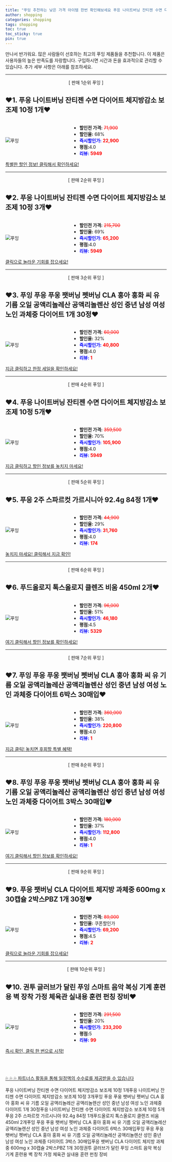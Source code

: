 ```yaml
---
title: "푸잉 추천하는 낮은 가격 아이템 한번 확인해보세요 푸응 나이트버닝 잔티젠 수면 다이어트"
author: shopping
categories: shopping
tags: shopping
toc: true
toc_sticky: true
pin: true
---
```

만나서 반가워요. 많은 사람들이 선호하는 최고의 푸잉 제품들을 추천합니다. 이 제품은 사용자들의 높은 만족도를 자랑합니다. 구입하시면 시간과 돈을 효과적으로 관리할 수 있습니다. 추가 세부 사항은 아래를 참조하세요.

---
<p class="toplist" style="margin: 0 auto; display: block; width: fit-content;">[ 판매 1순위 푸잉 ]</p>

<h2><strong>❤️1. 푸응 나이트버닝 잔티젠 수면 다이어트 체지방감소 보조제 10정 1개❤️</strong></h2>

<div style="display: flex; align-items: center;">
    <div style="flex: 0.4;">
        <img src="https://thumbnail10.coupangcdn.com/thumbnails/remote/230x230ex/image/retail/images/3133753137947040-4e924ce4-661c-4c9a-85d2-6b88016bacfb.jpg" alt="푸잉" style="max-width: 100%;">
    </div>
    <div style="flex: 0.6; margin-left: 10px;">
        <ul>
            <li><strong>할인전 가격:</strong> <del style="color: red;">71,900</del></li>
            <li><strong>할인율:</strong> 68%</li>
            <li><span style='color:blue'><strong>즉시할인가:</strong></span> <span style='color:red'><strong>22,900</strong></span></li>
            <li><strong>평점:</strong>4.0</li>
            <li><span style='color:blue'><strong>리뷰:</strong></span> <span style='color:red'><strong>5949</strong></span></li>
        </ul>
    </div>
</div>
<div class="center">
    <a href="https://selin100587.github.io?lptag=AF9450613&subid=githubio&pageKey=7415845691&traceid=V0-153&itemId=19225319381&vendorItemId=89010244083" class="myButton">
        특별한 할인 정보! 클릭해서 확인하세요!
    </a>
</div>


---
<p class="toplist" style="margin: 0 auto; display: block; width: fit-content;">[ 판매 2순위 푸잉 ]</p>

<h2><strong>❤️2. 푸응 나이트버닝 잔티젠 수면 다이어트 체지방감소 보조제 10정 3개❤️</strong></h2>

<div style="display: flex; align-items: center;">
    <div style="flex: 0.4;">
        <img src="https://thumbnail9.coupangcdn.com/thumbnails/remote/230x230ex/image/retail/images/3133753209844271-d39cdec1-ca65-4fd8-8492-9bbc7dfdc2fa.jpg" alt="푸잉" style="max-width: 100%;">
    </div>
    <div style="flex: 0.6; margin-left: 10px;">
        <ul>
            <li><strong>할인전 가격:</strong> <del style="color: red;">215,700</del></li>
            <li><strong>할인율:</strong> 69%</li>
            <li><span style='color:blue'><strong>즉시할인가:</strong></span> <span style='color:red'><strong>65,200</strong></span></li>
            <li><strong>평점:</strong>4.0</li>
            <li><span style='color:blue'><strong>리뷰:</strong></span> <span style='color:red'><strong>5949</strong></span></li>
        </ul>
    </div>
</div>
<div class="center">
    <a href="https://selin100587.github.io?lptag=AF9450613&subid=githubio&pageKey=7415845691&traceid=V0-153&itemId=19225673567&vendorItemId=89010244076" class="myButton">
        클릭으로 놀라운 기회를 잡으세요!
    </a>
</div>


---
<p class="toplist" style="margin: 0 auto; display: block; width: fit-content;">[ 판매 3순위 푸잉 ]</p>

<h2><strong>❤️3. 푸잉 푸응 푸웅 팻버닝 펫버닝 CLA 홍아 홍화 씨 유 기름 오일 공액리놀레산 공액리놀렌산 성인 중년 남성 여성 노인 과체중 다이어트 1개 30정❤️</strong></h2>

<div style="display: flex; align-items: center;">
    <div style="flex: 0.4;">
        <img src="https://thumbnail10.coupangcdn.com/thumbnails/remote/230x230ex/image/vendor_inventory/a744/9aae3212c3db4abb71e9365f71daf9b7a510a5000d164e154e15c39f1da7.jpg" alt="푸잉" style="max-width: 100%;">
    </div>
    <div style="flex: 0.6; margin-left: 10px;">
        <ul>
            <li><strong>할인전 가격:</strong> <del style="color: red;">60,000</del></li>
            <li><strong>할인율:</strong> 32%</li>
            <li><span style='color:blue'><strong>즉시할인가:</strong></span> <span style='color:red'><strong>40,800</strong></span></li>
            <li><strong>평점:</strong>4.0</li>
            <li><span style='color:blue'><strong>리뷰:</strong></span> <span style='color:red'><strong>1</strong></span></li>
        </ul>
    </div>
</div>
<div class="center">
    <a href="https://selin100587.github.io?lptag=AF9450613&subid=githubio&pageKey=8225299560&traceid=V0-153&itemId=23654151815&vendorItemId=90319941447" class="myButton">
        지금 클릭하고 한정 세일을 확인하세요!
    </a>
</div>


---
<p class="toplist" style="margin: 0 auto; display: block; width: fit-content;">[ 판매 4순위 푸잉 ]</p>

<h2><strong>❤️4. 푸응 나이트버닝 잔티젠 수면 다이어트 체지방감소 보조제 10정 5개❤️</strong></h2>

<div style="display: flex; align-items: center;">
    <div style="flex: 0.4;">
        <img src="https://thumbnail9.coupangcdn.com/thumbnails/remote/230x230ex/image/retail/images/3133753317353380-b6fbe97c-83b9-4c7f-bcf6-2cfca037ca6f.jpg" alt="푸잉" style="max-width: 100%;">
    </div>
    <div style="flex: 0.6; margin-left: 10px;">
        <ul>
            <li><strong>할인전 가격:</strong> <del style="color: red;">359,500</del></li>
            <li><strong>할인율:</strong> 70%</li>
            <li><span style='color:blue'><strong>즉시할인가:</strong></span> <span style='color:red'><strong>105,900</strong></span></li>
            <li><strong>평점:</strong>4.0</li>
            <li><span style='color:blue'><strong>리뷰:</strong></span> <span style='color:red'><strong>5949</strong></span></li>
        </ul>
    </div>
</div>
<div class="center">
    <a href="https://selin100587.github.io?lptag=AF9450613&subid=githubio&pageKey=7415845691&traceid=V0-153&itemId=19225672669&vendorItemId=89010244092" class="myButton">
        지금 클릭하고 할인 정보를 놓치지 마세요!
    </a>
</div>


---
<p class="toplist" style="margin: 0 auto; display: block; width: fit-content;">[ 판매 5순위 푸잉 ]</p>

<h2><strong>❤️5. 푸응 2주 스파르컷 가르시니아 92.4g 84정 1개❤️</strong></h2>

<div style="display: flex; align-items: center;">
    <div style="flex: 0.4;">
        <img src="https://thumbnail8.coupangcdn.com/thumbnails/remote/230x230ex/image/retail/images/1654149222607387-4eb591e1-b427-4b22-aba5-d549941791d0.jpg" alt="푸잉" style="max-width: 100%;">
    </div>
    <div style="flex: 0.6; margin-left: 10px;">
        <ul>
            <li><strong>할인전 가격:</strong> <del style="color: red;">44,900</del></li>
            <li><strong>할인율:</strong> 29%</li>
            <li><span style='color:blue'><strong>즉시할인가:</strong></span> <span style='color:red'><strong>31,760</strong></span></li>
            <li><strong>평점:</strong>4.0</li>
            <li><span style='color:blue'><strong>리뷰:</strong></span> <span style='color:red'><strong>174</strong></span></li>
        </ul>
    </div>
</div>
<div class="center">
    <a href="https://selin100587.github.io?lptag=AF9450613&subid=githubio&pageKey=7245990736&traceid=V0-153&itemId=18861414401&vendorItemId=89011561996" class="myButton">
        놓치지 마세요! 클릭해서 지금 확인!
    </a>
</div>


---
<p class="toplist" style="margin: 0 auto; display: block; width: fit-content;">[ 판매 6순위 푸잉 ]</p>

<h2><strong>❤️6. 푸드올로지 톡스올로지 클렌즈 비움 450ml 2개❤️</strong></h2>

<div style="display: flex; align-items: center;">
    <div style="flex: 0.4;">
        <img src="https://thumbnail9.coupangcdn.com/thumbnails/remote/230x230ex/image/vendor_inventory/9688/006768564563c0912ab9710ac63a0a446ce565149b2732415edc6a1de503.jpg" alt="푸잉" style="max-width: 100%;">
    </div>
    <div style="flex: 0.6; margin-left: 10px;">
        <ul>
            <li><strong>할인전 가격:</strong> <del style="color: red;">96,000</del></li>
            <li><strong>할인율:</strong> 51%</li>
            <li><span style='color:blue'><strong>즉시할인가:</strong></span> <span style='color:red'><strong>46,180</strong></span></li>
            <li><strong>평점:</strong>4.5</li>
            <li><span style='color:blue'><strong>리뷰:</strong></span> <span style='color:red'><strong>5329</strong></span></li>
        </ul>
    </div>
</div>
<div class="center">
    <a href="https://selin100587.github.io?lptag=AF9450613&subid=githubio&pageKey=6690305761&traceid=V0-153&itemId=19636412333&vendorItemId=86742716740" class="myButton">
        여기 클릭해서 할인 정보를 확인하세요!
    </a>
</div>


---
<p class="toplist" style="margin: 0 auto; display: block; width: fit-content;">[ 판매 7순위 푸잉 ]</p>

<h2><strong>❤️7. 푸잉 푸응 푸웅 팻버닝 펫버닝 CLA 홍아 홍화 씨 유 기름 오일 공액리놀레산 공액리놀렌산 성인 중년 남성 여성 노인 과체중 다이어트 6박스 30매입❤️</strong></h2>

<div style="display: flex; align-items: center;">
    <div style="flex: 0.4;">
        <img src="https://thumbnail6.coupangcdn.com/thumbnails/remote/230x230ex/image/vendor_inventory/7686/22040c76514712f54532cf13093d267b1925021467d922d6260dfea4ad28.jpg" alt="푸잉" style="max-width: 100%;">
    </div>
    <div style="flex: 0.6; margin-left: 10px;">
        <ul>
            <li><strong>할인전 가격:</strong> <del style="color: red;">360,000</del></li>
            <li><strong>할인율:</strong> 38%</li>
            <li><span style='color:blue'><strong>즉시할인가:</strong></span> <span style='color:red'><strong>220,800</strong></span></li>
            <li><strong>평점:</strong>4.0</li>
            <li><span style='color:blue'><strong>리뷰:</strong></span> <span style='color:red'><strong>1</strong></span></li>
        </ul>
    </div>
</div>
<div class="center">
    <a href="https://selin100587.github.io?lptag=AF9450613&subid=githubio&pageKey=8225299560&traceid=V0-153&itemId=23722028999&vendorItemId=90319941417" class="myButton">
        지금 클릭! 놓치면 후회할 특별 혜택!
    </a>
</div>


---
<p class="toplist" style="margin: 0 auto; display: block; width: fit-content;">[ 판매 8순위 푸잉 ]</p>

<h2><strong>❤️8. 푸잉 푸응 푸웅 팻버닝 펫버닝 CLA 홍아 홍화 씨 유 기름 오일 공액리놀레산 공액리놀렌산 성인 중년 남성 여성 노인 과체중 다이어트 3박스 30매입❤️</strong></h2>

<div style="display: flex; align-items: center;">
    <div style="flex: 0.4;">
        <img src="https://thumbnail6.coupangcdn.com/thumbnails/remote/230x230ex/image/vendor_inventory/7b7d/32e9d7ccc4e07bc2d0e3a591de7c4fbcc868588ccbf37c93fa96d259d72d.jpg" alt="푸잉" style="max-width: 100%;">
    </div>
    <div style="flex: 0.6; margin-left: 10px;">
        <ul>
            <li><strong>할인전 가격:</strong> <del style="color: red;">180,000</del></li>
            <li><strong>할인율:</strong> 37%</li>
            <li><span style='color:blue'><strong>즉시할인가:</strong></span> <span style='color:red'><strong>112,800</strong></span></li>
            <li><strong>평점:</strong>4.0</li>
            <li><span style='color:blue'><strong>리뷰:</strong></span> <span style='color:red'><strong>1</strong></span></li>
        </ul>
    </div>
</div>
<div class="center">
    <a href="https://selin100587.github.io?lptag=AF9450613&subid=githubio&pageKey=8225299560&traceid=V0-153&itemId=23722029000&vendorItemId=90319941404" class="myButton">
        여기 클릭해서 할인 정보를 확인하세요!
    </a>
</div>


---
<p class="toplist" style="margin: 0 auto; display: block; width: fit-content;">[ 판매 9순위 푸잉 ]</p>

<h2><strong>❤️9. 푸응 팻버닝 CLA 다이어트 체지방 과체중 600mg x 30캡슐 2박스PBZ 1개 30정❤️</strong></h2>

<div style="display: flex; align-items: center;">
    <div style="flex: 0.4;">
        <img src="https://thumbnail9.coupangcdn.com/thumbnails/remote/230x230ex/image/vendor_inventory/3603/575aefb35f56d89c660c4c2b1ecf76b90e595fe4f5f00c6253a63a19f47f.jpg" alt="푸잉" style="max-width: 100%;">
    </div>
    <div style="flex: 0.6; margin-left: 10px;">
        <ul>
            <li><strong>할인전 가격:</strong> <del style="color: red;">89,000</del></li>
            <li><strong>할인율:</strong> 쿠폰할인가</li>
            <li><span style='color:blue'><strong>즉시할인가:</strong></span> <span style='color:red'><strong>69,200</strong></span></li>
            <li><strong>평점:</strong>4.5</li>
            <li><span style='color:blue'><strong>리뷰:</strong></span> <span style='color:red'><strong>2</strong></span></li>
        </ul>
    </div>
</div>
<div class="center">
    <a href="https://selin100587.github.io?lptag=AF9450613&subid=githubio&pageKey=8222733000&traceid=V0-153&itemId=23639478643&vendorItemId=90664910063" class="myButton">
        클릭으로 놀라운 기회를 잡으세요!
    </a>
</div>


---
<p class="toplist" style="margin: 0 auto; display: block; width: fit-content;">[ 판매 10순위 푸잉 ]</p>

<h2><strong>❤️10. 권투 글러브가 달린 푸잉 스마트 음악 복싱 기계 훈련용 벽 장착 가정 체육관 실내용 훈련 펀칭 장비❤️</strong></h2>

<div style="display: flex; align-items: center;">
    <div style="flex: 0.4;">
        <img src="https://thumbnail7.coupangcdn.com/thumbnails/remote/230x230ex/image/vendor_inventory/b81d/fd51d9ee7e183063eabe711623f27d48392cb7e6a5e3a70ed025797b678c.jpg" alt="푸잉" style="max-width: 100%;">
    </div>
    <div style="flex: 0.6; margin-left: 10px;">
        <ul>
            <li><strong>할인전 가격:</strong> <del style="color: red;">291,500</del></li>
            <li><strong>할인율:</strong> 20%</li>
            <li><span style='color:blue'><strong>즉시할인가:</strong></span> <span style='color:red'><strong>233,200</strong></span></li>
            <li><strong>평점:</strong>5</li>
            <li><span style='color:blue'><strong>리뷰:</strong></span> <span style='color:red'><strong>99</strong></span></li>
        </ul>
    </div>
</div>
<div class="center">
    <a href="https://selin100587.github.io?lptag=AF9450613&subid=githubio&pageKey=8255639329&traceid=V0-153&itemId=23774431456&vendorItemId=90798664605" class="myButton">
        즉시 확인, 클릭 한 번으로 시작!
    </a>
</div>

<br><br><br>[💦 💦 💦 파트너스 활동을 통해 일정액의 수수료를 제공받을 수 있습니다](https://link.coupang.com/a/bcpT2c)<br><br>푸응 나이트버닝 잔티젠 수면 다이어트 체지방감소 보조제 10정 1개푸응 나이트버닝 잔티젠 수면 다이어트 체지방감소 보조제 10정 3개푸잉 푸응 푸웅 팻버닝 펫버닝 CLA 홍아 홍화 씨 유 기름 오일 공액리놀레산 공액리놀렌산 성인 중년 남성 여성 노인 과체중 다이어트 1개 30정푸응 나이트버닝 잔티젠 수면 다이어트 체지방감소 보조제 10정 5개푸응 2주 스파르컷 가르시니아 92.4g 84정 1개푸드올로지 톡스올로지 클렌즈 비움 450ml 2개푸잉 푸응 푸웅 팻버닝 펫버닝 CLA 홍아 홍화 씨 유 기름 오일 공액리놀레산 공액리놀렌산 성인 중년 남성 여성 노인 과체중 다이어트 6박스 30매입푸잉 푸응 푸웅 팻버닝 펫버닝 CLA 홍아 홍화 씨 유 기름 오일 공액리놀레산 공액리놀렌산 성인 중년 남성 여성 노인 과체중 다이어트 3박스 30매입푸응 팻버닝 CLA 다이어트 체지방 과체중 600mg x 30캡슐 2박스PBZ 1개 30정권투 글러브가 달린 푸잉 스마트 음악 복싱 기계 훈련용 벽 장착 가정 체육관 실내용 훈련 펀칭 장비